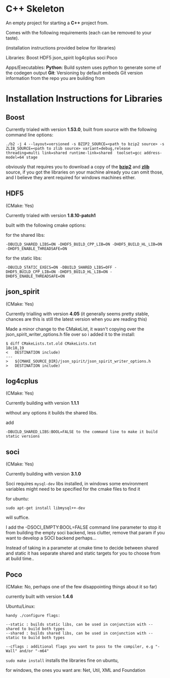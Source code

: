 # C++ Skeleton

An empty project for starting a **C++** project from.

Comes with the following requirements (each can be removed to your taste).

(installation instructions provided below for libraries)

Libraries:
    Boost
    HDF5
    json_spirit
    log4cplus
    soci
    Poco

Apps/Executables:
    **Python**: Build system uses python to generate some of the codegen output
    **Git**: Versioning by default embeds Git version information from the repo you are building from

# Installation Instructions for Libraries

## Boost


Currently trialed with version **1.53.0**, built from source with the following command line options:

    ./b2 -j 4 --layout=versioned -s BZIP2_SOURCE=<path to bzip2 source> -s ZLIB_SOURCE=<path to zlib source> variant=debug,release threading=multi link=shared runtime-link=shared  toolset=gcc address-model=64 stage

obviously that requires you to download a copy of the [**bzip2**](http://www.bzip.org/ "bzip3 homepage") and [**zlib**](http://zlib.net/ "zlib homepage") source, if you got the libraries on your machine already you can omit those, and I believe they arent required for windows machines either.


## HDF5

(CMake: Yes)

Currently trialed with version **1.8.10-patch1**

built with the following cmake options:

for the shared libs:

    -DBUILD_SHARED_LIBS=ON -DHDF5_BUILD_CPP_LIB=ON -DHDF5_BUILD_HL_LIB=ON -DHDF5_ENABLE_THREADSAFE=ON

for the static libs:

    -DBUILD_STATIC_EXECS=ON -DBUILD_SHARED_LIBS=OFF -DHDF5_BUILD_CPP_LIB=ON -DHDF5_BUILD_HL_LIB=ON -DHDF5_ENABLE_THREADSAFE=ON

## json_spirit

(CMake: Yes)

Currently trialling with version **4.05** (it generally seems pretty stable, chances are this is still the latest version when you are reading this)

Made a minor change to the CMakeList, it wasn't copying over the json_spirit_writer_options.h file over so i added it to the install:

    $ diff CMakeLists.txt.old CMakeLists.txt
    18c18,19
    <   DESTINATION include)
    ---
    >   ${CMAKE_SOURCE_DIR}/json_spirit/json_spirit_writer_options.h
    >   DESTINATION include)

## log4cplus

(CMake: Yes)

Currently building with version **1.1.1** 

without any options it builds the shared libs.

add

    -DBUILD_SHARED_LIBS:BOOL=FALSE to the command line to make it build static versions

## soci

(CMake: Yes)

Currently building with version **3.1.0**

Soci requires `mysql-dev` libs installed, in windows some environment variables might need to be specified for the cmake files to find it


for ubuntu:

    sudo apt-get install libmysql++-dev

will suffice.

I add the -DSOCI_EMPTY:BOOL=FALSE command line parameter to stop it from building the empty soci backend, less clutter, remove that param if you
want to develop a SOCI backend perhaps...

Instead of taking in a parameter at cmake time to decide between shared and static it has separate shared and static targets for you to choose from at build time..

## Poco

(CMake: No, perhaps one of the few disappointing things about it so far)

currently built with version **1.4.6**

Ubuntu/Linux:

    handy ./configure flags:

    --static : builds static libs, can be used in conjunction with --shared to build both types
    --shared : builds shared libs, can be used in conjunction with --static to build both types

    --cflags : additional flags you want to pass to the compiler, e.g "-Wall" and/or "-m64" 


`sudo make install` installs the libraries fine on ubuntu,

for windows, the ones you want are: Net, Util, XML and Foundation
